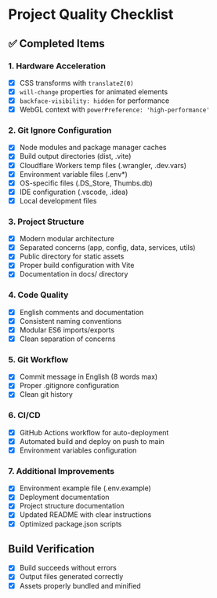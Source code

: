 # Project Quality Checklist

## ✅ Completed Items

### 1. Hardware Acceleration
- [x] CSS transforms with `translateZ(0)`
- [x] `will-change` properties for animated elements
- [x] `backface-visibility: hidden` for performance
- [x] WebGL context with `powerPreference: 'high-performance'`

### 2. Git Ignore Configuration
- [x] Node modules and package manager caches
- [x] Build output directories (dist, .vite)
- [x] Cloudflare Workers temp files (.wrangler, .dev.vars)
- [x] Environment variable files (.env*)
- [x] OS-specific files (.DS_Store, Thumbs.db)
- [x] IDE configuration (.vscode, .idea)
- [x] Local development files

### 3. Project Structure
- [x] Modern modular architecture
- [x] Separated concerns (app, config, data, services, utils)
- [x] Public directory for static assets
- [x] Proper build configuration with Vite
- [x] Documentation in docs/ directory

### 4. Code Quality
- [x] English comments and documentation
- [x] Consistent naming conventions
- [x] Modular ES6 imports/exports
- [x] Clean separation of concerns

### 5. Git Workflow
- [x] Commit message in English (8 words max)
- [x] Proper .gitignore configuration
- [x] Clean git history

### 6. CI/CD
- [x] GitHub Actions workflow for auto-deployment
- [x] Automated build and deploy on push to main
- [x] Environment variables configuration

### 7. Additional Improvements
- [x] Environment example file (.env.example)
- [x] Deployment documentation
- [x] Project structure documentation
- [x] Updated README with clear instructions
- [x] Optimized package.json scripts

## Build Verification
- [x] Build succeeds without errors
- [x] Output files generated correctly
- [x] Assets properly bundled and minified
